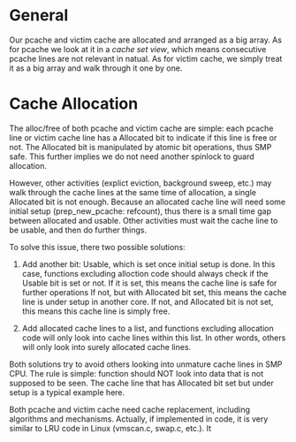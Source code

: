 # General
Our pcache and victim cache are allocated and arranged as a big array. As for
pcache we look at it in a *cache set view*, which means consecutive pcache lines
are not relevant in natual. As for victim cache, we simply treat it as a big array
and walk through it one by one.

# Cache Allocation
The alloc/free of both pcache and victim cache are simple: each pcache line or
victim cache line has a Allocated bit to indicate if this line is free or not.
The Allocated bit is manipulated by atomic bit operations, thus SMP safe. This
further implies we do not need another spinlock to guard allocation.

However, other activities (explict eviction, background sweep, etc.)
may walk through the cache lines
at the same time of allocation, a single Allocated bit is not enough. Because
an allocated cache line will need some initial setup (prep_new_pcache: refcount),
thus there is a small time gap between allocated and usable.
Other activities must wait the cache line to be usable, and then do further things.

To solve this issue, there two possible solutions:
1) Add another bit: Usable, which is set once initial setup is done.
   In this case, functions excluding alloction code should always check if the Usable
   bit is set or not. If it is set, this means the cache line is safe for further operations
   If not, but with Allocated bit set, this means the cache line is under setup in another core.
   If not, and Allocated bit is not set, this means this cache line is simply free.

2) Add allocated cache lines to a list, and functions excluding allocation code will
   only look into cache lines within this list. In other words, others will only
   look into surely allocated cache lines.

Both solutions try to avoid others looking into unmature cache lines in SMP CPU.
The rule is simple: function should NOT look into data that is not supposed to be seen.
The cache line that has Allocated bit set but under setup is a typical example here.

Both pcache and victim cache need cache replacement, including algorithms and
mechanisms. Actually, if implemented in code, it is very similar to LRU code
in Linux (vmscan.c, swap.c, etc.). It 

